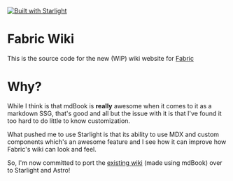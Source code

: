 [![Built with Starlight](https://astro.badg.es/v2/built-with-starlight/tiny.svg)](https://starlight.astro.build)

# Fabric Wiki

This is the source code for the new (WIP) wiki website for [Fabric](https://github.com/Fabric-Development/fabric)

# Why?

While I think is that mdBook is **really** awesome when it comes to it as a markdown SSG, that's good and all but the issue with it is that I've found it too hard to do little to know customization.

What pushed me to use Starlight is that its ability to use MDX and custom components which's an awesome feature and I see how it can improve how Fabric's wiki can look and feel.

So, I'm now committed to port the [existing wiki](https://github.com/Fabric-Development/fabric-wiki) (made using mdBook) over to Starlight and Astro!
